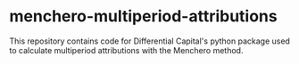 # menchero-multiperiod-attributions
This repository contains code for Differential Capital's python package used to calculate multiperiod attributions with the Menchero method.

